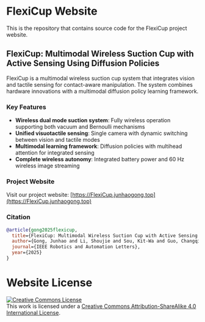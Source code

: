 # FlexiCup Website

This is the repository that contains source code for the FlexiCup project website.

## FlexiCup: Multimodal Wireless Suction Cup with Active Sensing Using Diffusion Policies

FlexiCup is a multimodal wireless suction cup system that integrates vision and tactile sensing for contact-aware manipulation. The system combines hardware innovations with a multimodal diffusion policy learning framework.

### Key Features

- **Wireless dual mode suction system**: Fully wireless operation supporting both vacuum and Bernoulli mechanisms
- **Unified visuotactile sensing**: Single camera with dynamic switching between vision and tactile modes
- **Multimodal learning framework**: Diffusion policies with multihead attention for integrated sensing
- **Complete wireless autonomy**: Integrated battery power and 60 Hz wireless image streaming

### Project Website

Visit our project website: [https://FlexiCup.junhaogong.top](https://FlexiCup.junhaogong.top)

### Citation

```bibtex
@article{gong2025flexicup,
  title={FlexiCup: Multimodal Wireless Suction Cup with Active Sensing Using Diffusion Policies},
  author={Gong, Junhao and Li, Shoujie and Sou, Kit-Wa and Guo, Changqing and Wu, Tong and Xie, Yifan and Liang, Chenxin and Lyu, Chuqiao and Liang, Xiaojun and Ding, Wenbo},
  journal={IEEE Robotics and Automation Letters},
  year={2025}
}
```

# Website License
<a rel="license" href="http://creativecommons.org/licenses/by-sa/4.0/"><img alt="Creative Commons License" style="border-width:0" src="https://i.creativecommons.org/l/by-sa/4.0/88x31.png" /></a><br />This work is licensed under a <a rel="license" href="http://creativecommons.org/licenses/by-sa/4.0/">Creative Commons Attribution-ShareAlike 4.0 International License</a>.

